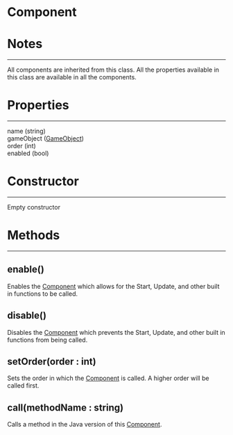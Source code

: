 # Component
# Notes
---
All components are inherited from this class. All the properties available in this class are available in all the components.

# Properties
---

name (string)   
gameObject ([GameObject](./gameobject.md))   
order (int)   
enabled (bool)

   

# Constructor
---
Empty constructor

   
   

# Methods
---

## **enable()**
Enables the [Component](./component.md) which allows for the Start, Update, and other built in functions to be called.

## **disable()**
Disables the [Component](./component.md) which prevents the Start, Update, and other built in functions from being called.

## **setOrder(order : int)**
Sets the order in which the [Component](./component.md) is called. A higher order will be called first.

## **call(methodName : string)**
Calls a method in the Java version of this [Component](./component.md).